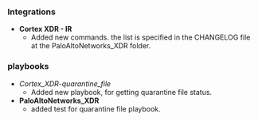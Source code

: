 
### Integrations
- __Cortex XDR - IR__
    - Added new commands. the list is specified in the CHANGELOG file at the PaloAltoNetworks_XDR folder.

### playbooks
- __Cortex_XDR_-_quarantine_file__
    - Added new playbook, for getting quarantine file status.
- __PaloAltoNetworks_XDR__
    - added test for quarantine file playbook.